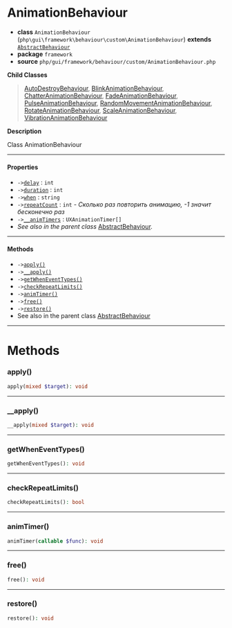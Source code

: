 # AnimationBehaviour

- **class** `AnimationBehaviour` (`php\gui\framework\behaviour\custom\AnimationBehaviour`) **extends** [`AbstractBehaviour`](https://github.com/jphp-compiler/develnext/blob/master/dn-app-framework/api-docs/classes/php/gui/framework/behaviour/custom/AbstractBehaviour.md)
- **package** `framework`
- **source** `php/gui/framework/behaviour/custom/AnimationBehaviour.php`

**Child Classes**

> [AutoDestroyBehaviour](https://github.com/jphp-compiler/develnext/blob/master/dn-app-framework/api-docs/classes/behaviour/custom/AutoDestroyBehaviour.md), [BlinkAnimationBehaviour](https://github.com/jphp-compiler/develnext/blob/master/dn-app-framework/api-docs/classes/behaviour/custom/BlinkAnimationBehaviour.md), [ChatterAnimationBehaviour](https://github.com/jphp-compiler/develnext/blob/master/dn-app-framework/api-docs/classes/behaviour/custom/ChatterAnimationBehaviour.md), [FadeAnimationBehaviour](https://github.com/jphp-compiler/develnext/blob/master/dn-app-framework/api-docs/classes/behaviour/custom/FadeAnimationBehaviour.md), [PulseAnimationBehaviour](https://github.com/jphp-compiler/develnext/blob/master/dn-app-framework/api-docs/classes/behaviour/custom/PulseAnimationBehaviour.md), [RandomMovementAnimationBehaviour](https://github.com/jphp-compiler/develnext/blob/master/dn-app-framework/api-docs/classes/behaviour/custom/RandomMovementAnimationBehaviour.md), [RotateAnimationBehaviour](https://github.com/jphp-compiler/develnext/blob/master/dn-app-framework/api-docs/classes/behaviour/custom/RotateAnimationBehaviour.md), [ScaleAnimationBehaviour](https://github.com/jphp-compiler/develnext/blob/master/dn-app-framework/api-docs/classes/behaviour/custom/ScaleAnimationBehaviour.md), [VibrationAnimationBehaviour](https://github.com/jphp-compiler/develnext/blob/master/dn-app-framework/api-docs/classes/behaviour/custom/VibrationAnimationBehaviour.md)

**Description**

Class AnimationBehaviour

---

#### Properties

- `->`[`delay`](#prop-delay) : `int`
- `->`[`duration`](#prop-duration) : `int`
- `->`[`when`](#prop-when) : `string`
- `->`[`repeatCount`](#prop-repeatcount) : `int` - _Сколько раз повторить анимацию, -1 значит бесконечно раз_
- `->`[`__animTimers`](#prop-__animtimers) : `UXAnimationTimer[]`
- *See also in the parent class* [AbstractBehaviour](https://github.com/jphp-compiler/develnext/blob/master/dn-app-framework/api-docs/classes/php/gui/framework/behaviour/custom/AbstractBehaviour.md).

---

#### Methods

- `->`[`apply()`](#method-apply)
- `->`[`__apply()`](#method-__apply)
- `->`[`getWhenEventTypes()`](#method-getwheneventtypes)
- `->`[`checkRepeatLimits()`](#method-checkrepeatlimits)
- `->`[`animTimer()`](#method-animtimer)
- `->`[`free()`](#method-free)
- `->`[`restore()`](#method-restore)
- See also in the parent class [AbstractBehaviour](https://github.com/jphp-compiler/develnext/blob/master/dn-app-framework/api-docs/classes/php/gui/framework/behaviour/custom/AbstractBehaviour.md)

---
# Methods

<a name="method-apply"></a>

### apply()
```php
apply(mixed $target): void
```

---

<a name="method-__apply"></a>

### __apply()
```php
__apply(mixed $target): void
```

---

<a name="method-getwheneventtypes"></a>

### getWhenEventTypes()
```php
getWhenEventTypes(): void
```

---

<a name="method-checkrepeatlimits"></a>

### checkRepeatLimits()
```php
checkRepeatLimits(): bool
```

---

<a name="method-animtimer"></a>

### animTimer()
```php
animTimer(callable $func): void
```

---

<a name="method-free"></a>

### free()
```php
free(): void
```

---

<a name="method-restore"></a>

### restore()
```php
restore(): void
```